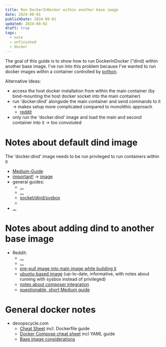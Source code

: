 ```yaml
---
title: Run DockerInDocker within another base image
date: 2024-08-01
publishDate: 2024-08-01
updated: 2024-08-02
draft: true
tags:
  - note
  - unfinished
  - docker
---
```

 
The goal of this guide is to show how to run DockerInDocker ("dind) within another base image. 
I've run into this problem because I've wanted to run docker images within a container controlled by [python](https://github.com/docker/docker-py).

Alternative Ideas:
- access the host docker installation from within the main container (by bind-mounting the host docker socket into the main container)
- run 'docker:dind' alongside the main container and send commands to it -> makes setup more complicated compared to monolithic approach
	- [reddit](https://www.reddit.com/r/docker/comments/12vsf4a/what_is_the_preferred_way_to_send_a_command_from/)
- only run the 'docker:dind' image and load the main and second container into it -> too convoluted

# Notes about default dind image

The 'docker:dind' image needs to be run privileged to run containers within it

- [Medium-Guide](https://medium.com/@gopesh3652/running-docker-in-docker-dind-a-comprehensive-guide-1fe2e328020)
- [important!](https://jpetazzo.github.io/2015/09/03/do-not-use-docker-in-docker-for-ci/) -> [image](https://hub.docker.com/r/jpetazzo/dind)
- general guides: 
	- [...](https://shisho.dev/blog/posts/docker-in-docker/)
	- [...](https://devopscube.com/run-docker-in-docker/)
	- [socket/dind/sysbox](https://kodekloud.com/blog/run-docker-in-docker-container/#3-using-nestybox-sysbox-runtime)
	- 
- [...](https://engineering.99x.io/docker-in-docker-dind-41df61550b6f)

# Notes about adding dind to another base image

- Reddit:
	- [...](https://stackoverflow.com/questions/76667955/how-to-add-docker-dind-to-an-image-with-a-base)
	- [...](https://stackoverflow.com/questions/38602212/non-alpine-dind-docker-image)
	- [pre-pull image into main image while building it](https://stackoverflow.com/questions/58749344/pre-pull-images-in-docker-in-docker-dind)
	- [ubuntu-based image](https://github.com/cruizba/ubuntu-dind) (up-to-date, informative, with notes about running with sysbox instead of privileged)
	- [notes about composer integration](https://forum.gitlab.com/t/how-can-i-use-dind-inside-an-image-that-im-building/51830)
	- [questionable, short Medium guide](https://engineering.99x.io/docker-in-docker-dind-41df61550b6f)

# General docker notes

- devopscycle.com
	- [Cheat Sheet](https://devopscycle.com/blog/the-ultimate-docker-cheat-sheet/) incl. Dockerfile guide
	- [Docker Compose cheat sheet](https://devopscycle.com/blog/the-ultimate-docker-compose-cheat-sheet/) incl YAML guide
	- [Base image considerations](https://devopscycle.com/blog/how-do-you-choose-a-docker-base-image/)